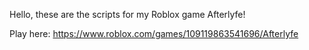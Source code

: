 Hello, these are the scripts for my Roblox game Afterlyfe!

Play here: https://www.roblox.com/games/109119863541696/Afterlyfe
